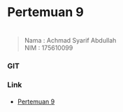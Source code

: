 # Pertemuan 9 <h1>
>Nama   : Achmad Syarif Abdullah                
>NIM    : 175610099
### GIT <h3>
### Link <h4>
* [Pertemuan 9](linux.md)